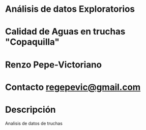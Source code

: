 # Análisis de datos Exploratorios
# Calidad de Aguas en truchas "Copaquilla"
# Renzo Pepe-Victoriano
# Contacto regepevic@gmail.com
# Descripción

Analisis de datos de truchas